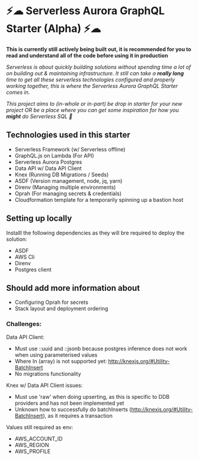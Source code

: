 # ⚡☁ Serverless Aurora GraphQL Starter (Alpha) ⚡☁

**This is currently still actively being built out, it is recommended for you to read and understand all of the code before using it in production**

*Serverless is about quickly building solutions without spending time a lot of on building out & maintaining infrastructure. It still can take a **really long** time to get all these serverless technologies configured and properly working together, this is where the Serverless Aurora GraphQL Starter comes in.*

*This project aims to (in-whole or in-part) be drop in starter for your new project OR be a place where you can get some inspiration for how you **might** do Serverless SQL 🎉*

## Technologies used in this starter

* Serverless Framework (w/ Serverless offline)
* GraphQL.js on Lambda (For API)
* Serverless Aurora Postgres
* Data API w/ Data API Client
* Knex (Running DB Migrations / Seeds)
* ASDF (Version management, node, jq, yarn)
* Direnv (Managing multiple environments)
* Oprah (For managing secrets & credentials)
* Cloudformation template for a temporarily spinning up a bastion host

## Setting up locally

Installl the following dependencies as they will bre required to deploy the solution:
* ASDF
* AWS Cli
* Direnv
* Postgres client

## Should add more information about
- Configuring Oprah for secrets
- Stack layout and deployment ordering

### Challenges:

Data API Client:
- Must use ::uuid and ::jsonb because postgres inference does not work when using parameterised values
- Where In (array) is not supported yet: http://knexjs.org/#Utility-BatchInsert
- No migrations functionality
 
Knex w/ Data API Client issues:
- Must use 'raw' when doing upserting, as this is specific to DDB providers and has not been implemented yet
- Unknown how to successfully do batchInserts (http://knexjs.org/#Utility-BatchInsert), as it requires a transaction

Values still required as env:
- AWS_ACCOUNT_ID
- AWS_REGION
- AWS_PROFILE